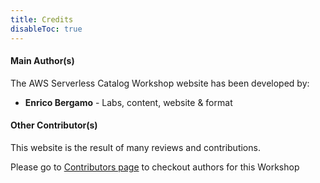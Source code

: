 ```yaml
---
title: Credits
disableToc: true
---
```


#### Main Author(s)

The AWS Serverless Catalog Workshop website has been developed by:

* **Enrico Bergamo** - Labs, content, website & format

#### Other Contributor(s)

This website is the result of many reviews and contributions.

Please go to [Contributors page](https://github.com/enr1c091/serverless-observability-workshop/graphs/contributors) to checkout authors for this Workshop
